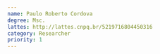 ```yaml
---
name: Paulo Roberto Cordova
degree: Msc.
lattes: http://lattes.cnpq.br/5219716804450316
category: Researcher
priority: 1
---
```


